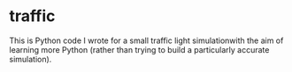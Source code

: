 # traffic
This is Python code I wrote for a small traffic light simulationwith the aim of learning more Python (rather than trying to build a particularly accurate simulation).

